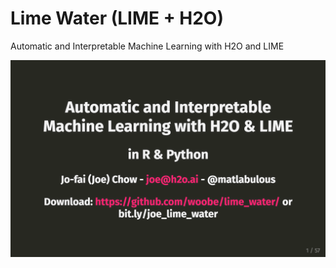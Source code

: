 # Lime Water (LIME + H2O)

Automatic and Interpretable Machine Learning with H2O and LIME

<img src="slides/img/title.png">
